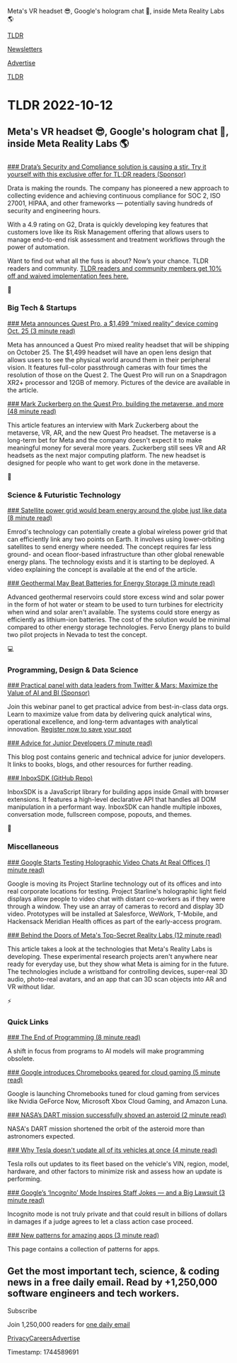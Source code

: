 Meta's VR headset 😎, Google's hologram chat 🧍, inside Meta Reality Labs 🌎

[TLDR](/)

[Newsletters](/newsletters)

[Advertise](https://advertise.tldr.tech/)

[TLDR](/)

# TLDR 2022-10-12

## Meta's VR headset 😎, Google's hologram chat 🧍, inside Meta Reality Labs 🌎

### 

[### Drata’s Security and Compliance solution is causing a stir. Try it yourself with this exclusive offer for TL;DR readers (Sponsor)](https://drata.com/partner/tldr?utm_source=tldr&amp;utm_medium=newsletter&amp;utm_campaign=brand_tldr_all_ros&amp;utm_content=request_a_demo&amp;utm_term=text)

Drata is making the rounds. The company has pioneered a new approach to collecting evidence and achieving continuous compliance for SOC 2, ISO 27001, HIPAA, and other frameworks — potentially saving hundreds of security and engineering hours.

With a 4.9 rating on G2, Drata is quickly developing key features that customers love like its Risk Management offering that allows users to manage end-to-end risk assessment and treatment workflows through the power of automation.

Want to find out what all the fuss is about? Now’s your chance. TLDR readers and community. [TLDR readers and community members get 10% off and waived implementation fees here.](https://drata.com/partner/tldr?utm_source=tldr&utm_medium=newsletter&utm_campaign=brand_tldr_all_ros&utm_content=request_a_demo&utm_term=text)

📱

### Big Tech & Startups

[### Meta announces Quest Pro, a $1,499 “mixed reality” device coming Oct. 25 (3 minute read)](https://arstechnica.com/gaming/2022/10/meta-announces-quest-pro-a-1499-mixed-reality-device-coming-oct-25/?utm_source=tldrnewsletter)

Meta has announced a Quest Pro mixed reality headset that will be shipping on October 25. The $1,499 headset will have an open lens design that allows users to see the physical world around them in their peripheral vision. It features full-color passthrough cameras with four times the resolution of those on the Quest 2. The Quest Pro will run on a Snapdragon XR2+ processor and 12GB of memory. Pictures of the device are available in the article.

[### Mark Zuckerberg on the Quest Pro, building the metaverse, and more (48 minute read)](https://www.theverge.com/23397187/mark-zuckerberg-quest-pro-metaverse-interview-decoder?utm_source=tldrnewsletter)

This article features an interview with Mark Zuckerberg about the metaverse, VR, AR, and the new Quest Pro headset. The metaverse is a long-term bet for Meta and the company doesn't expect it to make meaningful money for several more years. Zuckerberg still sees VR and AR headsets as the next major computing platform. The new headset is designed for people who want to get work done in the metaverse.

🚀

### Science & Futuristic Technology

[### Satellite power grid would beam energy around the globe just like data (8 minute read)](https://newatlas.com/energy/emrod-space-solar-wireless-energy/?utm_source=tldrnewsletter)

Emrod's technology can potentially create a global wireless power grid that can efficiently link any two points on Earth. It involves using lower-orbiting satellites to send energy where needed. The concept requires far less ground- and ocean floor-based infrastructure than other global renewable energy plans. The technology exists and it is starting to be deployed. A video explaining the concept is available at the end of the article.

[### Geothermal May Beat Batteries for Energy Storage (3 minute read)](https://spectrum.ieee.org/geothermal-energy?utm_source=tldrnewsletter)

Advanced geothermal reservoirs could store excess wind and solar power in the form of hot water or steam to be used to turn turbines for electricity when wind and solar aren't available. The systems could store energy as efficiently as lithium-ion batteries. The cost of the solution would be minimal compared to other energy storage technologies. Fervo Energy plans to build two pilot projects in Nevada to test the concept.

💻

### Programming, Design & Data Science

[### Practical panel with data leaders from Twitter & Mars: Maximize the Value of AI and BI (Sponsor)](https://www.atscale.com/resource/wbr-maximize-the-value-of-ai-and-bi-at-scale/?utm_medium=email&amp;utm_source=tldr&amp;utm_campaign=20221026webinar&amp;utm_content=null&amp;utm_term=null)

Join this webinar panel to get practical advice from best-in-class data orgs. Learn to maximize value from data by delivering quick analytical wins, operational excellence, and long-term advantages with analytical innovation. [Register now to save your spot](https://www.atscale.com/resource/wbr-maximize-the-value-of-ai-and-bi-at-scale/?utm_medium=email&utm_source=tldr&utm_campaign=20221026webinar&utm_content=null&utm_term=null)

[### Advice for Junior Developers (7 minute read)](https://dev.to/jeroendedauw/advice-for-junior-developers-30am?utm_source=tldrnewsletter)

This blog post contains generic and technical advice for junior developers. It links to books, blogs, and other resources for further reading.

[### InboxSDK (GitHub Repo)](https://github.com/inboxSDK/inboxsdk?utm_source=tldrnewsletter)

InboxSDK is a JavaScript library for building apps inside Gmail with browser extensions. It features a high-level declarative API that handles all DOM manipulation in a performant way. InboxSDK can handle multiple inboxes, conversation mode, fullscreen compose, popouts, and themes.

🎁

### Miscellaneous

[### Google Starts Testing Holographic Video Chats At Real Offices (1 minute read)](https://www.cnet.com/tech/computing/google-starts-testing-holographic-video-chats-at-real-offices/#ftag=CAD590a51e?utm_source=tldrnewsletter)

Google is moving its Project Starline technology out of its offices and into real corporate locations for testing. Project Starline's holographic light field displays allow people to video chat with distant co-workers as if they were through a window. They use an array of cameras to record and display 3D video. Prototypes will be installed at Salesforce, WeWork, T-Mobile, and Hackensack Meridian Health offices as part of the early-access program.

[### Behind the Doors of Meta's Top-Secret Reality Labs (12 minute read)](https://www.cnet.com/tech/computing/behind-the-doors-of-metas-top-secret-reality-labs/#ftag=CAD590a51e?utm_source=tldrnewsletter)

This article takes a look at the technologies that Meta's Reality Labs is developing. These experimental research projects aren't anywhere near ready for everyday use, but they show what Meta is aiming for in the future. The technologies include a wristband for controlling devices, super-real 3D audio, photo-real avatars, and an app that can 3D scan objects into AR and VR without lidar.

⚡

### Quick Links

[### The End of Programming (8 minute read)](https://levelup.gitconnected.com/the-end-of-programming-6e3f7ff0d8b4?utm_source=tldrnewsletter)

A shift in focus from programs to AI models will make programming obsolete.

[### Google introduces Chromebooks geared for cloud gaming (5 minute read)](https://techcrunch.com/2022/10/11/google-introduces-chromebooks-geared-for-cloud-gaming/?utm_source=tldrnewsletter)

Google is launching Chromebooks tuned for cloud gaming from services like Nvidia GeForce Now, Microsoft Xbox Cloud Gaming, and Amazon Luna.

[### NASA’s DART mission successfully shoved an asteroid (2 minute read)](https://www.sciencenews.org/article/dart-mission-deflected-asteroid-for-planetary-defense?utm_source=tldrnewsletter)

NASA's DART mission shortened the orbit of the asteroid more than astronomers expected.

[### Why Tesla doesn't update all of its vehicles at once (4 minute read)](https://www.notateslaapp.com/tesla-reference/921/why-tesla-doesn-t-update-all-of-its-vehicles-at-once?utm_source=tldrnewsletter)

Tesla rolls out updates to its fleet based on the vehicle's VIN, region, model, hardware, and other factors to minimize risk and assess how an update is performing.

[### Google’s ‘Incognito’ Mode Inspires Staff Jokes — and a Big Lawsuit (3 minute read)](https://archive.ph/df7Ia#selection-3851.264-3855.211?utm_source=tldrnewsletter)

Incognito mode is not truly private and that could result in billions of dollars in damages if a judge agrees to let a class action case proceed.

[### New patterns for amazing apps (3 minute read)](https://web.dev/new-patterns-for-amazing-apps/?utm_source=tldrnewsletter)

This page contains a collection of patterns for apps.

## Get the most important tech, science, & coding news in a free daily email. Read by +1,250,000 software engineers and tech workers.

Subscribe

Join 1,250,000 readers for [one daily email](/api/latest/tech)

[Privacy](/privacy)[Careers](https://jobs.ashbyhq.com/tldr.tech)[Advertise](/tech/advertise)

Timestamp: 1744589691
